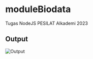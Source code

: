 # moduleBiodata
Tugas NodeJS PESILAT Alkademi 2023

## Output
![Output](https://user-images.githubusercontent.com/75374189/237000422-d0a64826-461a-4d91-af95-6a70aa865a03.jpg)

